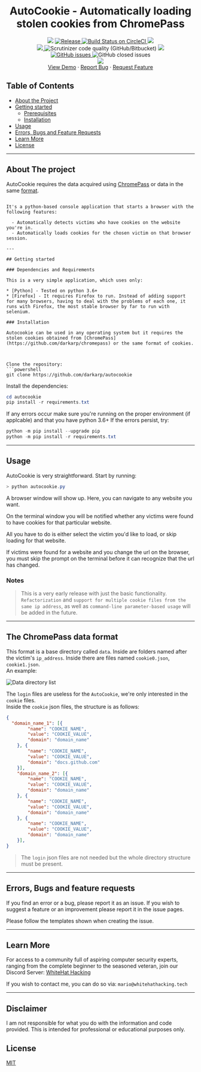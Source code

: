 <h1 align='center'>AutoCookie - Automatically loading stolen cookies from ChromePass</h1>
<p align="center">	
    <img src="https://img.shields.io/badge/Platform-Windows-green" />
	<a href="https://github.com/darkarp/autocookie/releases/latest">
	<img src="https://img.shields.io/github/v/release/darkarp/autocookie" alt="Release" />
	</a>
  <a href="#">
    <img src="https://img.shields.io/badge/build-passing-green" alt="Build Status on CircleCI" />
	</a>
    <img src="https://img.shields.io/maintenance/yes/2021" />
	</br>
  
  <a href="https://github.com/darkarp/autocookie/commits/master">
    <img src="https://img.shields.io/github/last-commit/darkarp/autocookie" />
  </a>
  <img alt="Scrutinizer code quality (GitHub/Bitbucket)" src="https://img.shields.io/scrutinizer/quality/g/darkarp/autocookie?style=flat">
  <a href="https://github.com/darkarp/autocookie/blob/master/LICENSE">
    <img src="http://img.shields.io/github/license/darkarp/autocookie" />
  </a>
  </br>
  <a href="https://github.com/darkarp/autocookie/issues?q=is%3Aopen+is%3Aissue">
	<img alt="GitHub issues" src="https://img.shields.io/github/issues/darkarp/autocookie">
</a
<a href="https://github.com/darkarp/autocookie/issues?q=is%3Aissue+is%3Aclosed">
	<img alt="GitHub closed issues" src="https://img.shields.io/github/issues-closed/darkarp/autocookie">
</a>
</br>
  <a href="https://discord.gg/beczNYP">
    <img src="https://img.shields.io/badge/discord-join-7289DA.svg?logo=discord&longCache=true&style=flat" />
  </a>
  </br>
    <a href="https://i.imgur.com/qaa1BSP.gif" target="_blank">View Demo</a>
    ·
    <a href="https://github.com/darkarp/autocookie/issues/new?assignees=&labels=&template=bug_report.md&title=">Report Bug</a>
    ·
    <a href="https://github.com/darkarp/autocookie/issues/new?assignees=&labels=&template=feature_request.md&title=">Request Feature</a>
  </p>  
  
  
<!-- TABLE OF CONTENTS -->
## Table of Contents

* [About the Project](#about-the-project)  
* [Getting started](#getting-started)
  * [Prerequisites](#dependencies-and-requirements)
  * [Installation](#installation)
* [Usage](#usage)
* [Errors, Bugs and Feature Requests](#errors-bugs-and-feature-requests)
* [Learn More](#learn-more)
* [License](#license)
---
## About The project
AutoCookie requires the data acquired using [ChromePass](https://github.com/darkarp/chromepass) or data in the same [format](#the-chromepass-data-format).
```

It's a python-based console application that starts a browser with the following features:

  - Automatically detects victims who have cookies on the website you're in.
  - Automatically loads cookies for the chosen victim on that browser session.

---

## Getting started

### Dependencies and Requirements

This is a very simple application, which uses only:

* [Python] - Tested on python 3.6+
* [Firefox] - It requires Firefox to run. Instead of adding support for many browsers, having to deal with the problems of each one, it runs with Firefox, the most stable browser by far to run with selenium.

### Installation

Autocookie can be used in any operating system but it requires the stolen cookies obtained from [ChromePass](https://github.com/darkarp/chromepass) or the same format of cookies.



Clone the repository:
```powershell
git clone https://github.com/darkarp/autocookie
```

Install the dependencies:

```powershell
cd autocookie
pip install -r requirements.txt
```

If any errors occur make sure you're running on the proper environment (if applcable) and that you have python 3.6+
If the errors persist, try:
```powershell
python -m pip install --upgrade pip
python -m pip install -r requirements.txt
```  

---

## Usage

AutoCookie is very straightforward. Start by running:
```powershell
> python autocookie.py
```
A browser window will show up. Here, you can navigate to any website you want.  

On the terminal window you will be notified whether any victims were found to have cookies for that particular website.  

All you have to do is either select the victim you'd like to load, or skip loading for that website.

If victims were found for a website and you change the url on the browser, you must skip the prompt on the terminal before it can recognize that the url has changed.

### Notes
>This is a very early release with just the basic functionality.    
`Refactorization` and `support for multiple cookie files from the same ip address`, as well as `command-line parameter-based usage` will be added in the future. 
  
---  

## The ChromePass data format
This format is a base directory called `data`. Inside are folders named after the victim's `ip_address`. Inside there are files named `cookie0.json`, `cookie1.json`.  
An example:  

![Data directory list](https://i.imgur.com/j7fwj5A.png)  

The `login` files are useless for the `AutoCookie`, we're only interested in the `cookie` files.  
Inside the `cookie` json files, the structure is as follows:
```json
{
  "domain_name_1": [{
        "name": "COOKIE_NAME",
        "value": "COOKIE_VALUE",
        "domain": "domain_name"
    }, {
        "name": "COOKIE_NAME",
        "value": "COOKIE_VALUE",
        "domain": "docs.github.com"
    }],
    "domain_name_2": [{
        "name": "COOKIE_NAME",
        "value": "COOKIE_VALUE",
        "domain": "domain_name"
    }, {
        "name": "COOKIE_NAME",
        "value": "COOKIE_VALUE",
        "domain": "domain_name"
    }, {
        "name": "COOKIE_NAME",
        "value": "COOKIE_VALUE",
        "domain": "domain_name"
    }],
}
```
>The `login` json files are not needed but the whole directory structure must be present.
---
 
## Errors, Bugs and feature requests

If you find an error or a bug, please report it as an issue.
If you wish to suggest a feature or an improvement please report it in the issue pages.

Please follow the templates shown when creating the issue.  

---

## Learn More

For access to a community full of aspiring computer security experts, ranging from the complete beginner to the seasoned veteran,
join our Discord Server: [WhiteHat Hacking](https://discord.gg/beczNYP)

If you wish to contact me, you can do so via: `mario@whitehathacking.tech` 

---

## Disclaimer
I am not responsible for what you do with the information and code provided. This is intended for professional or educational purposes only.

## License
<a href="https://github.com/darkarp/autocookie/blob/master/LICENSE"> MIT </a>
   
[Python]: <https://www.python.org/downloads/>
[Firefox]: <https://www.mozilla.org/en-US/firefox/new/>
